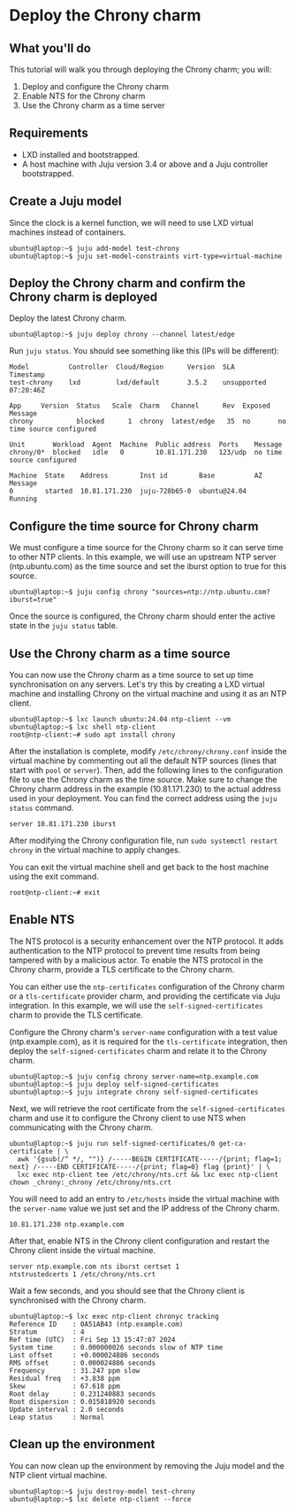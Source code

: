 <!-- vale Canonical.007-Headings-sentence-case = NO -->
# Deploy the Chrony charm
<!-- vale Canonical.007-Headings-sentence-case = YES -->

## What you'll do
This tutorial will walk you through deploying the Chrony charm; you will:
1. Deploy and configure the Chrony charm
2. Enable NTS for the Chrony charm
3. Use the Chrony charm as a time server

## Requirements
* LXD installed and bootstrapped.
* A host machine with Juju version 3.4 or above and a Juju controller bootstrapped.

## Create a Juju model
Since the clock is a kernel function, we will need to use LXD virtual machines
instead of containers.
```
ubuntu@laptop:~$ juju add-model test-chrony
ubuntu@laptop:~$ juju set-model-constraints virt-type=virtual-machine
```

## Deploy the Chrony charm and confirm the Chrony charm is deployed
Deploy the latest Chrony charm.
```
ubuntu@laptop:~$ juju deploy chrony --channel latest/edge
```
Run `juju status`. You should see something like this (IPs will be different):
```
Model          Controller  Cloud/Region      Version  SLA          Timestamp
test-chrony    lxd         lxd/default       3.5.2    unsupported  07:20:46Z

App     Version  Status   Scale  Charm   Channel      Rev  Exposed  Message
chrony           blocked      1  chrony  latest/edge   35  no       no time source configured

Unit       Workload  Agent  Machine  Public address  Ports    Message
chrony/0*  blocked   idle   0        10.81.171.230   123/udp  no time source configured

Machine  State    Address        Inst id        Base          AZ  Message
0        started  10.81.171.230  juju-728b65-0  ubuntu@24.04      Running
```

## Configure the time source for Chrony charm
We must configure a time source for the Chrony charm so it can serve time to 
other NTP clients.
In this example, we will use an upstream NTP server (ntp.ubuntu.com) 
as the time source and set the iburst option to true for this source.

```
ubuntu@laptop:~$ juju config chrony "sources=ntp://ntp.ubuntu.com?iburst=true"
```

Once the source is configured, the Chrony charm should enter the active state 
in the `juju status` table.

## Use the Chrony charm as a time source
You can now use the Chrony charm as a time source to set up time synchronisation
on any servers. 
Let's try this by creating a LXD virtual machine and installing Chrony on the 
virtual machine and using it as an NTP client.

```
ubuntu@laptop:~$ lxc launch ubuntu:24.04 ntp-client --vm
ubuntu@laptop:~$ lxc shell ntp-client
root@ntp-client:~# sudo apt install chrony
```

After the installation is complete, modify `/etc/chrony/chrony.conf` inside the
virtual machine by commenting out all the default NTP sources 
(lines that start with `pool` or `server`). 
Then, add the following lines to the configuration file to use the Chrony 
charm as the time source. 
Make sure to change the Chrony charm address in the example (10.81.171.230) 
to the actual address used in your deployment. 
You can find the correct address using the `juju status` command.

```
server 10.81.171.230 iburst
```

After modifying the Chrony configuration file, run `sudo systemctl restart chrony`
in the virtual machine to apply changes.

You can exit the virtual machine shell and get back to the host machine
using the exit command.

```
root@ntp-client:~# exit
```

<!-- vale Canonical.007-Headings-sentence-case = NO -->
## Enable NTS
<!-- vale Canonical.007-Headings-sentence-case = YES -->
The NTS protocol is a security enhancement over the NTP protocol. 
It adds authentication to the NTP protocol to prevent time results from being 
tampered with by a malicious actor. 
To enable the NTS protocol in the Chrony charm, provide a TLS certificate to 
the Chrony charm.

You can either use the `ntp-certificates` configuration of the Chrony charm 
or a `tls-certificate` provider charm, and providing the certificate via 
Juju integration.
In this example, we will use the `self-signed-certificates` charm to provide 
the TLS certificate. 

Configure the Chrony charm's `server-name` configuration with a test value 
(ntp.example.com), as it is required for the `tls-certificate` integration, 
then deploy the `self-signed-certificates` charm and relate it to the Chrony 
charm.

```
ubuntu@laptop:~$ juju config chrony server-name=ntp.example.com
ubuntu@laptop:~$ juju deploy self-signed-certificates
ubuntu@laptop:~$ juju integrate chrony self-signed-certificates
```

Next, we will retrieve the root certificate from the `self-signed-certificates`
charm and use it to configure the Chrony client to use NTS when communicating 
with the Chrony charm.


```
ubuntu@laptop:~$ juju run self-signed-certificates/0 get-ca-certificate | \
  awk '{gsub(/^ */, "")} /-----BEGIN CERTIFICATE-----/{print; flag=1; next} /-----END CERTIFICATE-----/{print; flag=0} flag {print}' | \
  lxc exec ntp-client tee /etc/chrony/nts.crt && lxc exec ntp-client chown _chrony:_chrony /etc/chrony/nts.crt
```

You will need to add an entry to `/etc/hosts` inside the virtual machine with 
the `server-name` value we just set and the IP address of the Chrony charm.

```
10.81.171.230 ntp.example.com
```

After that, enable NTS in the Chrony client configuration and restart the 
Chrony client inside the virtual machine.

```
server ntp.example.com nts iburst certset 1
ntstrustedcerts 1 /etc/chrony/nts.crt
```

Wait a few seconds, and you should see that the Chrony client is synchronised 
with the Chrony charm.

```
ubuntu@laptop:~$ lxc exec ntp-client chronyc tracking
Reference ID    : 0A51AB43 (ntp.example.com)
Stratum         : 4
Ref time (UTC)  : Fri Sep 13 15:47:07 2024
System time     : 0.000000026 seconds slow of NTP time
Last offset     : +0.000024886 seconds
RMS offset      : 0.000024886 seconds
Frequency       : 31.247 ppm slow
Residual freq   : +3.838 ppm
Skew            : 67.618 ppm
Root delay      : 0.231240883 seconds
Root dispersion : 0.015818920 seconds
Update interval : 2.0 seconds
Leap status     : Normal
```

## Clean up the environment
You can now clean up the environment by removing the Juju model and the NTP
client virtual machine.

```
ubuntu@laptop:~$ juju destroy-model test-chrony
ubuntu@laptop:~$ lxc delete ntp-client --force
```
